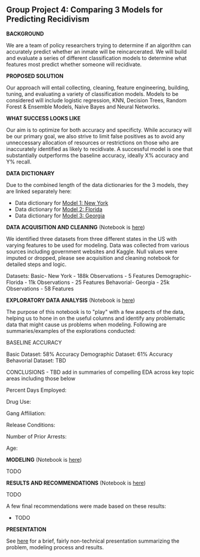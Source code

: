## Group Project 4: Comparing 3 Models for Predicting Recidivism


**BACKGROUND**

We are a team of policy researchers trying to determine if an algorithm can accurately predict whether an inmate will be reincarcerated. We will build and evaluate a series of different classification models to determine what features most predict whether someone will recidivate. 


**PROPOSED SOLUTION**

Our approach will entail collecting, cleaning, feature engineering, building, tuning, and evaluating a variety of classification models. Models to be considered will include logistic regression, KNN, Decision Trees, Random Forest & Ensemble Models, Naive Bayes and  Neural Networks. 


**WHAT SUCCESS LOOKS LIKE**

Our aim is to optimize for both accuracy and specificty. While accuracy will be our primary goal, we also strive to limit false positives as to avoid any unneccessary allocation of resources or restrictions on those who are inaccurately identified as likely to recidivate. A successful model is one that substantially outperforms the baseline accuracy, ideally X% accuracy and Y% recall. 


**DATA DICTIONARY**

Due to the combined length of the data dictionaries for the 3 models, they are linked separately here:

- Data dictionary for [Model 1: New York](./data/NY/data_dictionary_NY.md)
- Data dictionary for [Model 2: Florida](./data/FL/data_dictionary_FL.md)
- Data dictionary for [Model 3: Georgia](./data/GA/data_dictionary_GA.md)

**DATA ACQUISITION AND CLEANING** (Notebook is [here](./notebooks/01_data_acq_clean.ipynb))

We identified three datasets from three different states in the US with varying features to be used for modeling. Data was collected from various sources including government websites and Kaggle. Null values were imputed or dropped, please see acquisition and cleaning notebook for detailed steps and logic.

Datasets:
Basic- New York - 188k Observations - 5 Features 
Demographic- Florida - 11k Observations - 25 Features
Behavorial- Georgia - 25k Observations - 58 Features

**EXPLORATORY DATA ANALYSIS** (Notebook is [here](./notebooks/02_eda.ipynb))

The purpose of this notebook is to "play" with a few aspects of the data, helping us to hone in on the useful columns and identify any problematic data that might cause us problems when modeling. Following are summaries/examples of the explorations conducted:

BASELINE ACCURACY

Basic Dataset: 58% Accuracy
Demographic Dataset: 61% Accuracy
Behavorial Dataset: TBD

CONCLUSIONS - TBD add in summaries of compelling EDA across key topic areas including those below

Percent Days Employed:

Drug Use:

Gang Affiliation:

Release Conditions:

Number of Prior Arrests:

Age:

**MODELING** (Notebook is [here](./notebooks/03_modeling.ipynb))

TODO

**RESULTS AND RECOMMENDATIONS** (Notebook is [here](./notebooks/04_results.ipynb))

TODO

A few final recommendations were made based on these results:
- TODO

**PRESENTATION**

See [here](./presentation/presentation.pdf) for a brief, fairly non-technical presentation summarizing the problem, modeling process and results.